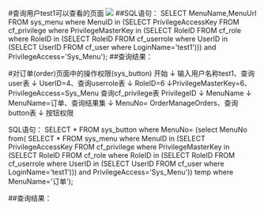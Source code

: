 #查询用户test1可以查看的页面
![](https://github.com/xujianhui1995/mis4/blob/master/1.png)
##SQL语句：
	SELECT MenuName,MenuUrl 
	FROM sys_menu 
	where MenuID in
	(SELECT PrivilegeAccessKey 
	FROM cf_privilege 
	where PrivilegeMasterKey in
		(SELECT RoleID 
		FROM cf_role 
		where RoleID in
			(SELECT RoleID 
			FROM cf_userrole 
			where UserID in
				(SELECT UserID 
				FROM cf_user 
				where LoginName='test1')))
 	and PrivilegeAccess='Sys_Menu');
##查询结果：
	 
#对订单(order)页面中的操作权限(sys_button)
	开始
	↓
输入用户名称test1、查询user表
	↓
UserID=4、查询userrole表
	↓
    RoleID=6
    	↓PrivilegeMasterKey=6、PrivilegeAccess=Sys_Menu  查询cf_privilege表
   PrivilegeID
	↓
     MenuName
     	↓
   MenuName=订单、查询结果集
	↓
MenuNo= OrderManageOrders、查询button表
	↓
     按钮权限


SQL语句：
	SELECT * FROM sys_button
	where MenuNo=
	(select MenuNo from(
		SELECT * 
		FROM sys_menu 
		where MenuID in
			(SELECT PrivilegeAccessKey 
			FROM cf_privilege 
			where PrivilegeMasterKey in
				(SELECT RoleID 
				FROM cf_role 
				where RoleID in
					(SELECT RoleID 
					FROM cf_userrole 
					where UserID in
						(SELECT UserID 
						FROM cf_user 
						where LoginName='test1')))
		 			and PrivilegeAccess='Sys_Menu')) temp
	 where MenuName='订单');

##查询结果：
 
